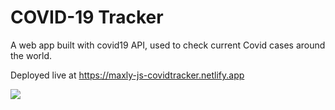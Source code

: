 # COVID-19 Tracker

A web app built with covid19 API, used to check current Covid cases around the world.

Deployed live at https://maxly-js-covidtracker.netlify.app

![](SitePreview.jpg)

